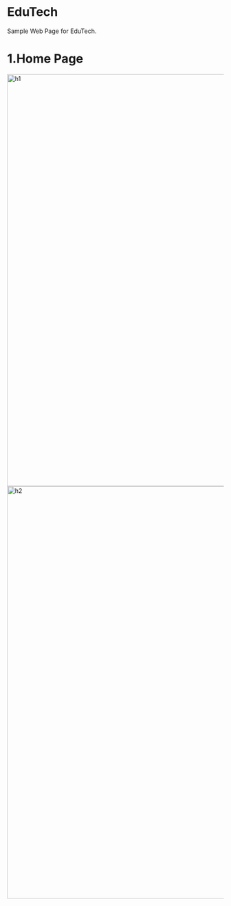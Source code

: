 # EduTech
Sample Web Page for EduTech.

# 1.Home Page
<img width="959" alt="h1" src="https://user-images.githubusercontent.com/44261008/97873874-38059580-1d3e-11eb-90af-68736b2bba17.png">
<img width="960" alt="h2" src="https://user-images.githubusercontent.com/44261008/97874044-726f3280-1d3e-11eb-99b0-39e9b899f4e8.png">
